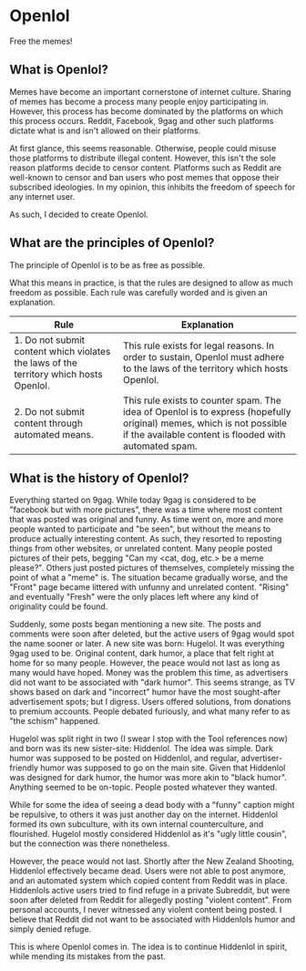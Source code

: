 # Openlol
Free the memes!

## What is Openlol?

Memes have become an important cornerstone of internet culture. Sharing of memes has become a process many people enjoy participating in.
However, this process has become dominated by the platforms on which this process occurs. Reddit, Facebook, 9gag and other such platforms dictate what is and isn't allowed on their platforms.

At first glance, this seems reasonable. Otherwise, people could misuse those platforms to distribute illegal content. However, this isn't the sole reason platforms decide to censor content.
Platforms such as Reddit are well-known to censor and ban users who post memes that oppose their subscribed ideologies. In my opinion, this inhibits the freedom of speech for any internet user.

As such, I decided to create Openlol.

## What are the principles of Openlol?

The principle of Openlol is to be as free as possible.

What this means in practice, is that the rules are designed to allow as much freedom as possible. Each rule was carefully worded and is given an explanation.

| Rule | Explanation |
|------|-------------|
| 1. Do not submit content which violates the laws of the territory which hosts Openlol. | This rule exists for legal reasons. In order to sustain, Openlol must adhere to the laws of the territory which hosts Openlol. |
| 2. Do not submit content through automated means. | This rule exists to counter spam. The idea of Openlol is to express (hopefully original) memes, which is not possible if the available content is flooded with automated spam. |

## What is the history of Openlol?

Everything started on 9gag. While today 9gag is considered to be "facebook but with more pictures", there was a time where most content that was posted was original and funny.
As time went on, more and more people wanted to participate and "be seen", but without the means to produce actually interesting content.
As such, they resorted to reposting things from other websites, or unrelated content. Many people posted pictures of their pets, begging "Can my <cat, dog, etc.> be a meme please?". Others just posted pictures of themselves, completely missing the point of what a "meme" is.
The situation became gradually worse, and the "Front" page became littered with unfunny and unrelated content. "Rising" and eventually "Fresh" were the only places left where any kind of originality could be found.

Suddenly, some posts began mentioning a new site. The posts and comments were soon after deleted, but the active users of 9gag would spot the name sooner or later. A new site was born: Hugelol.
It was everything 9gag used to be. Original content, dark humor, a place that felt right at home for so many people. However, the peace would not last as long as many would have hoped.
Money was the problem this time, as advertisers did not want to be associated with "dark humor". This seems strange, as TV shows based on dark and "incorrect" humor have the most sought-after advertisement spots; but I digress.
Users offered solutions, from donations to premium accounts. People debated furiously, and what many refer to as "the schism" happened.

Hugelol was split right in two (I swear I stop with the Tool references now) and born was its new sister-site: Hiddenlol. The idea was simple. Dark humor was supposed to be posted on Hiddenlol, and regular, advertiser-friendly humor was supposed to go on the main site.
Given that Hiddenlol was designed for dark humor, the humor was more akin to "black humor". Anything seemed to be on-topic. People posted whatever they wanted.

While for some the idea of seeing a dead body with a "funny" caption might be repulsive, to others it was just another day on the internet.
Hiddenlol formed its own subculture, with its own internal counterculture, and flourished. Hugelol mostly considered Hiddenlol as it's "ugly little cousin", but the connection was there nonetheless.

However, the peace would not last. Shortly after the New Zealand Shooting, Hiddenlol effectively became dead. Users were not able to post anymore, and an automated system which copied content from Reddit was in place.
Hiddenlols active users tried to find refuge in a private Subreddit, but were soon after deleted from Reddit for allegedly posting "violent content". From personal accounts, I never witnessed any violent content being posted. I believe that Reddit did not want to be associated with Hiddenlols humor and simply denied refuge.

This is where Openlol comes in. The idea is to continue Hiddenlol in spirit, while mending its mistakes from the past.

